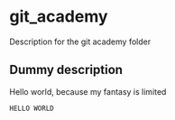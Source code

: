 # git_academy

Description for the git academy folder

## Dummy description

Hello world, because my fantasy is limited

```
HELLO WORLD

```
